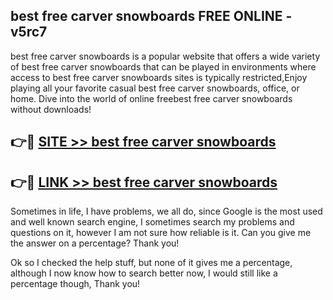 ## best free carver snowboards FREE ONLINE - v5rc7

best free carver snowboards is a popular website that offers a wide variety of best free carver snowboards that can be played in environments where access to best free carver snowboards sites is typically restricted,Enjoy playing all your favorite casual best free carver snowboards, office, or home. Dive into the world of online freebest free carver snowboards without downloads!

## 👉🔴 [SITE >> best free carver snowboards](http://news.freeplayer.one?title=best_free_carver_snowboards&ref=FRRE)

## 👉🔴 [LINK >> best free carver snowboards](http://news.freeplayer.one?title=best_free_carver_snowboards&ref=FREE)

Sometimes in life, I have problems, we all do, since Google is the most used and well known search engine, I sometimes search my problems and questions on it, however I am not sure how reliable is it. Can you give me the answer on a percentage? Thank you!

Ok so I checked the help stuff, but none of it gives me a percentage, although I now know how to search better now, I would still like a percentage though, Thank you!